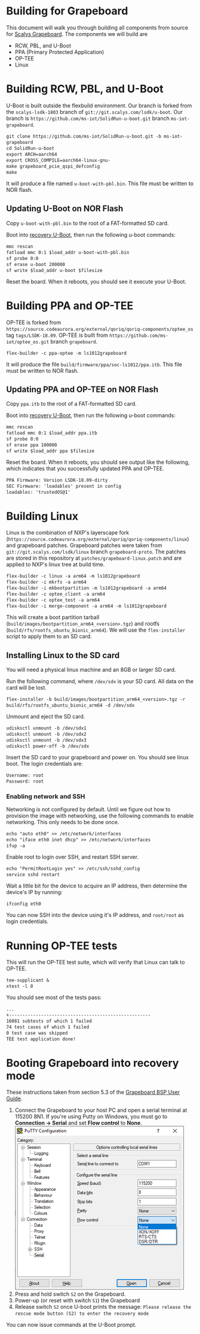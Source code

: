 Building for Grapeboard
============

This document will walk you through building all components from source for [Scalys Grapeboard](https://www.grapeboard.com/). The components we will build are

 - RCW, PBL, and U-Boot
 - PPA (Primary Protected Application)
 - OP-TEE
 - Linux

# Building RCW, PBL, and U-Boot

U-Boot is built outside the flexbuild environment. Our branch is forked from the `scalys-lsdk-1803` branch of `git://git.scalys.com/lsdk/u-boot`. Our branch is `https://github.com/ms-iot/SolidRun-u-boot.git` branch `ms-iot-grapeboard`.

```
git clone https://github.com/ms-iot/SolidRun-u-boot.git -b ms-iot-grapeboard
cd SolidRun-u-boot
export ARCH=aarch64
export CROSS_COMPILE=aarch64-linux-gnu-
make grapeboard_pcie_qspi_defconfig
make
```

It will produce a file named `u-boot-with-pbl.bin`. This file must be written to NOR flash.

## Updating U-Boot on NOR Flash

Copy `u-boot-with-pbl.bin` to the root of a FAT-formatted SD card.

Boot into [recovery U-Boot](#booting-grapeboard-into-recovery-mode), then run the following u-boot commands:

```
mmc rescan
fatload mmc 0:1 $load_addr u-boot-with-pbl.bin
sf probe 0:0
sf erase u-boot 200000
sf write $load_addr u-boot $filesize
```

Reset the board. When it reboots, you should see it execute your U-Boot.

# Building PPA and OP-TEE

OP-TEE is forked from `https://source.codeaurora.org/external/qoriq/qoriq-components/optee_os` tag `tags/LSDK-18.09`. OP-TEE is built from `https://github.com/ms-iot/optee_os.git` branch `grapeboard`.

```
flex-builder -c ppa-optee -m ls1012grapeboard
```

It will produce the file `build/firmware/ppa/soc-ls1012/ppa.itb`. This file must be written to NOR flash.

## Updating PPA and OP-TEE on NOR Flash

Copy `ppa.itb` to the root of a FAT-formatted SD card.

Boot into [recovery U-Boot](#booting-grapeboard-into-recovery-mode), then run the following u-boot commands:

```
mmc rescan
fatload mmc 0:1 $load_addr ppa.itb
sf probe 0:0
sf erase ppa 100000
sf write $load_addr ppa $filesize
```

Reset the board. When it reboots, you should see output like the following, which indicates that you successfully updated PPA and OP-TEE.

```
PPA Firmware: Version LSDK-18.09-dirty
SEC Firmware: 'loadables' present in config
loadables: 'trustedOS@1'
```

# Building Linux

Linux is the combination of NXP's layerscape fork (`https://source.codeaurora.org/external/qoriq/qoriq-components/linux`) and grapeboard patches. Grapeboard patches were taken from `git://git.scalys.com/lsdk/linux` branch `grapeboard-proto`. The patches are stored in this repository at `patches/grapeboard-linux.patch` and are applied to NXP's linux tree at build time.

```
flex-builder -c linux -a arm64 -m ls1012grapeboard
flex-builder -i mkrfs -a arm64
flex-builder -i mkbootpartition -m ls1012grapeboard -a arm64
flex-builder -c optee_client -a arm64
flex-builder -c optee_test -a arm64
flex-builder -i merge-component -a arm64 -m ls1012grapeboard
```

This will create a boot partition tarball (`build/images/bootpartition_arm64_<version>.tgz`) and rootfs (`build/rfs/rootfs_ubuntu_bionic_arm64`). We will use the `flex-installer` script to apply them to an SD card.

## Installing Linux to the SD card

You will need a physical linux machine and an 8GB or larger SD card.

Run the following command, where `/dev/sdx` is your SD card. All data on the card will be lost.

```
flex-installer -b build/images/bootpartition_arm64_<version>.tgz -r build/rfs/rootfs_ubuntu_bionic_arm64 -d /dev/sdx
```

Unmount and eject the SD card.

```
udisksctl unmount -b /dev/sdx1
udisksctl unmount -b /dev/sdx2
udisksctl unmount -b /dev/sdx3
udisksctl power-off -b /dev/sdx
```

Insert the SD card to your grapeboard and power on. You should see linux boot. The login credentials are:
```
Username: root
Password: root
```

### Enabling network and SSH

Networking is not configured by default. Until we figure out how to provision the image with networking, use the following commands to enable networking. This only needs to be done once.

```
echo "auto eth0" >> /etc/network/interfaces
echo "iface eth0 inet dhcp" >> /etc/network/interfaces
ifup -a
```

Enable root to login over SSH, and restart SSH server.

```
echo "PermitRootLogin yes" >> /etc/ssh/sshd_config
service sshd restart
```

Wait a little bit for the device to acquire an IP address, then determine the device's IP by running:

```
ifconfig eth0
```

You can now SSH into the device using it's IP address, and `root/root` as login credentials.

# Running OP-TEE tests

This will run the OP-TEE test suite, which will verify that Linux can talk to OP-TEE.

```
tee-supplicant &
xtest -l 0
```

You should see most of the tests pass:

```
...
+-----------------------------------------------------
16081 subtests of which 1 failed
74 test cases of which 1 failed
0 test case was skipped
TEE test application done!
```

# Booting Grapeboard into recovery mode

These instructions taken from section 5.3 of the [Grapeboard BSP User Guide](https://www.grapeboard.com/wp-content/uploads/2018/05/scalys_grapeboard_bsp_user_guide_180518.pdf).

1. Connect the Grapeboard to your host PC and open a serial terminal at 115200 8N1. If you're using Putty on Windows, you must go to **Connection -> Serial** and set **Flow control** to **None**.
![Putty Flow Control](putty-flow-control.png)
1. Press and hold switch `S2` on the Grapeboard.
1. Power-up (or reset with switch `S1`) the Grapeboard
1. Release switch `S2` once U-boot prints the message: `Please release the rescue mode button (S2) to enter the recovery mode`

You can now issue commands at the U-Boot prompt.

